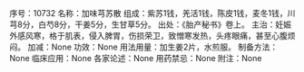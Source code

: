 序号：10732
名称：加味芎苏散
组成：紫苏1钱，羌活1钱，陈皮1钱，麦冬1钱，川芎8分，白芍8分，干姜5分，生甘草5分。
出处：《胎产秘书》卷上。
主治：妊娠外感风寒，格于肌表，侵入脾胃，伤损荣卫，致憎寒发热，头疼眼痛，甚至心腹烦闷。
加减：None
功效：None
用法用量：加生姜2片，水煎服。
制备方法：None
临床应用：None
各家论述：None
用药禁忌：None
附注：None

